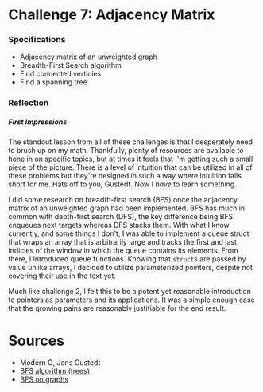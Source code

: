 # Challenge 7: Adjacency Matrix

### Specifications

- Adjacency matrix of an unweighted graph
- Breadth-First Search algorithm
- Find connected verticies
- Find a spanning tree

### Reflection

##### First Impressions

The standout lesson from all of these challenges is that I desperately need to
brush up on my math. Thankfully, plenty of resources are available to hone in
on specific topics, but at times it feels that I'm getting such a small piece
of the picture. There is a level of intuition that can be utilized in all of
these problems but they're designed in such a way where intuition falls short
for me. Hats off to you, Gustedt. Now I *have* to learn something.

I did some research on breadth-first search (BFS) once the adjacency matrix of
an unweighted graph had been implemented. BFS has much in common with
depth-first search (DFS), the key difference being BFS enqueues next targets
whereas DFS stacks them. With what I know currently, and some things I don't, I
was able to implement a queue struct that wraps an array that is arbitrarily
large and tracks the first and last indicies of the window in which the queue
contains its elements. From there, I introduced queue functions. Knowing that
`struct`s are passed by value unlike arrays, I decided to utilize parameterized
pointers, despite not covering their use in the text yet. 

Much like challenge 2, I felt this to be a potent yet reasonable introduction
to pointers as parameters and its applications. It was a simple enough case
that the growing pains are reasonably justifiable for the end result.

# Sources
- Modern C, Jens Gustedt
- [BFS algorithm (trees)](https://en.wikipedia.org/wiki/Breadth-first_search)
- [BFS on
  graphs](https://web.archive.org/web/20150326055019/http://www.graph500.org/specifications#sec-6)
